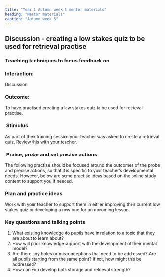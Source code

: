 ```yaml
---
title: "Year 1 Autumn week 5 mentor materials"
heading: "Mentor materials"
caption: "Autumn week 5"
---
```


## Discussion - creating a low stakes quiz to be used for retrieval practise

### Teaching techniques to focus feedback on

### Interaction:

Discussion

### Outcome:

To have practised creating a low stakes quiz to be used for retrieval practise.

###  Stimulus
As part of their training session your teacher was asked to create a retrieval quiz. Review this with your teacher.

###  Praise, probe and set precise actions
The following practise should be focused around the outcomes of the probe and precise actions, so that it is specific to your teacher’s developmental needs. However, below are some practise ideas based on the online study content to support you if needed.

### Plan and practice ideas

Work with your teacher to support them in either improving their current low stakes quiz or developing a new one for an upcoming lesson.

### Key questions and talking points

1. What existing knowledge do pupils have in relation to a topic that they are about to learn about?
2. How will prior knowledge support with the development of their mental model?
3. Are there any holes or misconceptions that need to be addressed? Are all pupils starting from the same point? If not, how might this be addressed?
4. How can you develop both storage and retrieval strength?

